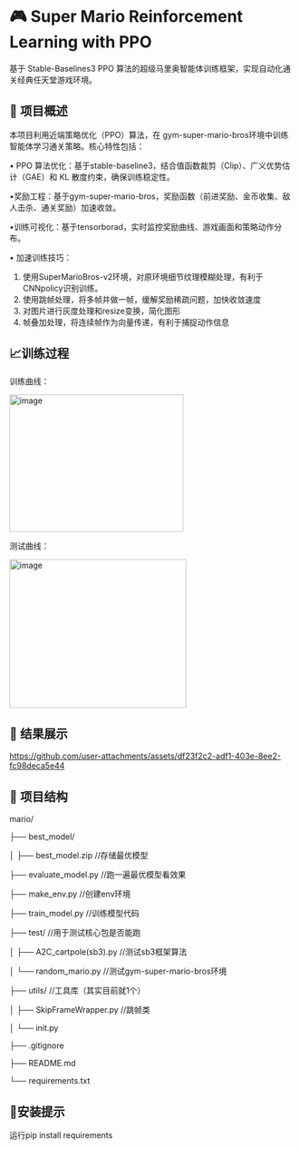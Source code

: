 # 🎮 Super Mario Reinforcement Learning with PPO
基于 ​​Stable-Baselines3 PPO 算法​​的超级马里奥智能体训练框架，实现自动化通关经典任天堂游戏环境。

## 🚀 项目概述
本项目利用近端策略优化（PPO）算法，在 gym-super-mario-bros环境中训练智能体学习通关策略。核心特性包括：

•
​​PPO 算法优化​​：基于stable-baseline3，结合值函数裁剪（Clip）、广义优势估计（GAE）和 KL 散度约束，确保训练稳定性。

•
​​奖励工程​​：基于gym-super-mario-bros，奖励函数（前进奖励、金币收集、敌人击杀、通关奖励）加速收敛。

•
​​训练可视化​​：基于tensorborad，实时监控奖励曲线、游戏画面和策略动作分布。

•
​​加速训练技巧：
1. 使用SuperMarioBros-v2环境，对原环境细节纹理模糊处理，有利于CNNpolicy识别训练。
2. 使用跳帧处理，将多帧并做一帧，缓解奖励稀疏问题，加快收敛速度
3. 对图片进行灰度处理和resize变换，简化图形
4. 帧叠加处理，将连续帧作为向量传递，有利于捕捉动作信息

## 📈训练过程
训练曲线：

<img width="307" height="242" alt="image" src="https://github.com/user-attachments/assets/0334aaf0-17ba-458d-9498-9f24d6729c81" />

测试曲线：

<img width="312" height="262" alt="image" src="https://github.com/user-attachments/assets/ad6ad024-d45f-4da3-ad55-9165c4f1d428" />

## 🎥 结果展示


https://github.com/user-attachments/assets/df23f2c2-adf1-403e-8ee2-fc98deca5e44

## 📂 项目结构
mario/

├── best_model/

│ ├── best_model.zip //存储最优模型

├── evaluate_model.py  //跑一遍最优模型看效果

├── make_env.py   //创建env环境

├── train_model.py   //训练模型代码

├── test/   //用于测试核心包是否能跑

│ ├── A2C_cartpole(sb3).py   //测试sb3框架算法

│ └── random_mario.py    //测试gym-super-mario-bros环境

├── utils/  //工具库（其实目前就1个）

│ ├── SkipFrameWrapper.py //跳帧类

│ └── init.py

├── .gitignore

├── README.md

└── requirements.txt

## 🔧安装提示
运行pip install requirements


